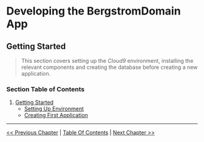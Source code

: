 # Developing the BergstromDomain App #


## Getting Started ##
> This section covers setting up the *Cloud9* environment, installing the relevant components and creating the database before creating a new application.


### Section Table of Contents ###
1. [Getting Started](../section_1_getting_started/1_0_getting_started_toc.md)
    - [Setting Up Environment](../section_1_getting_started/1_1_setting_up_environment.md)
    - [Creating First Application](../section_1_getting_started/1_2_creating_a_new_application.md)


----------
[<< Previous Chapter](../developing_the_bergstromdomain_app.md) | 
[Table Of Contents](../developing_the_bergstromdomain_app.md) | 
[Next Chapter >>](../section_1_getting_started/1_1_setting_up_environment.md)